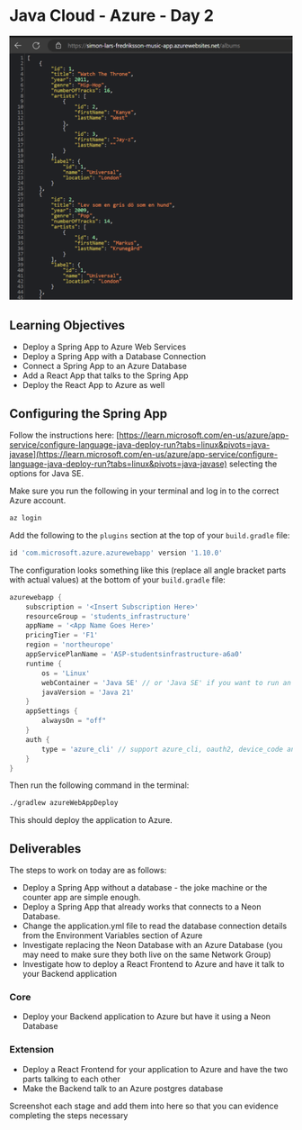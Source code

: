 # Java Cloud - Azure - Day 2
![alt text](Azure-day-2-backend.png)
## Learning Objectives

- Deploy a Spring App to Azure Web Services
- Deploy a Spring App with a Database Connection
- Connect a Spring App to an Azure Database
- Add a React App that talks to the Spring App
- Deploy the React App to Azure as well

## Configuring the Spring App

Follow the instructions here: [https://learn.microsoft.com/en-us/azure/app-service/configure-language-java-deploy-run?tabs=linux&pivots=java-javase](https://learn.microsoft.com/en-us/azure/app-service/configure-language-java-deploy-run?tabs=linux&pivots=java-javase) selecting the options for Java SE.

Make sure you run the following in your terminal and log in to the correct Azure account.

```bash
az login
```

Add the following to the `plugins` section at the top of your `build.gradle` file:

```groovy
id 'com.microsoft.azure.azurewebapp' version '1.10.0'
```

The configuration looks something like this (replace all angle bracket parts with actual values) at the bottom of your `build.gradle` file:

```groovy
azurewebapp {
	subscription = '<Insert Subscription Here>'
	resourceGroup = 'students_infrastructure'
	appName = '<App Name Goes Here>'
	pricingTier = 'F1'
	region = 'northeurope'
	appServicePlanName = 'ASP-studentsinfrastructure-a6a0'
	runtime {
		os = 'Linux'
		webContainer = 'Java SE' // or 'Java SE' if you want to run an executable jar
		javaVersion = 'Java 21'
	}
	appSettings {
		alwaysOn = "off"
	}
	auth {
		type = 'azure_cli' // support azure_cli, oauth2, device_code and service_principal
	}
}
```

Then run the following command in the terminal:

```bash
./gradlew azureWebAppDeploy
```

This should deploy the application to Azure.

## Deliverables

The steps to work on today are as follows:

- Deploy a Spring App without a database - the joke machine or the counter app are simple enough.
- Deploy a Spring App that already works that connects to a Neon Database.
- Change the application.yml file to read the database connection details from the Environment Variables section of Azure
- Investigate replacing the Neon Database with an Azure Database (you may need to make sure they both live on the same Network Group)
- Investigate how to deploy a React Frontend to Azure and have it talk to your Backend application
  
### Core

- Deploy your Backend application to Azure but have it using a Neon Database

### Extension

- Deploy a React Frontend for your application to Azure and have the two parts talking to each other
- Make the Backend talk to an Azure postgres database

Screenshot each stage and add them into here so that you can evidence completing the steps necessary

